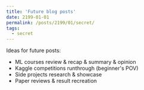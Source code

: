 ```yaml
---
title: 'Future blog posts'
date: 2199-01-01
permalink: /posts/2199/01/secret/
tags:
  - secret
---
```


Ideas for future posts:
- ML courses review & recap & summary & opinion
- Kaggle competitions runthrough (beginner's POV)
- Side projects research & showcase
- Paper reviews & result recreation
